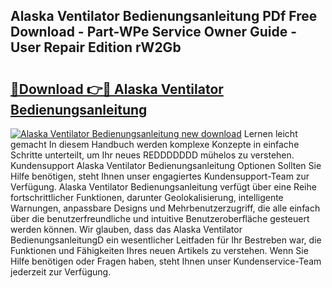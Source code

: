 ## Alaska Ventilator Bedienungsanleitung PDf Free Download - Part-WPe Service Owner Guide - User Repair Edition rW2Gb

# <h2><a href="http://df4qte9.blite.top/?on=Alaska+Ventilator+Bedienungsanleitung">🔗Download 👉🔴 Alaska Ventilator Bedienungsanleitung</a></h2>

[![Alaska Ventilator Bedienungsanleitung new download](https://i.imgur.com/lujVjoI.png)](http://df4qte9.blite.top/?on=Alaska+Ventilator+Bedienungsanleitung)
Lernen leicht gemacht In diesem Handbuch werden komplexe Konzepte in einfache Schritte unterteilt, um Ihr neues REDDDDDDD mühelos zu verstehen. Kundensupport Alaska Ventilator Bedienungsanleitung Optionen Sollten Sie Hilfe benötigen, steht Ihnen unser engagiertes Kundensupport-Team zur Verfügung. Alaska Ventilator Bedienungsanleitung verfügt über eine Reihe fortschrittlicher Funktionen, darunter Geolokalisierung, intelligente Warnungen, anpassbare Designs und Mehrbenutzerzugriff, die alle einfach über die benutzerfreundliche und intuitive Benutzeroberfläche gesteuert werden können. Wir glauben, dass das Alaska Ventilator BedienungsanleitungD ein wesentlicher Leitfaden für Ihr Bestreben war, die Funktionen und Fähigkeiten Ihres neuen Artikels zu verstehen. Wenn Sie Hilfe benötigen oder Fragen haben, steht Ihnen unser Kundenservice-Team jederzeit zur Verfügung.

